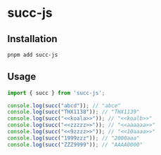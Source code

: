 # succ-js

## Installation

```zsh
pnpm add succ-js
```

## Usage

```typescript
import { succ } from 'succ-js';

console.log(succ("abcd")); // "abce"
console.log(succ("THX1138")); // "THX1139"
console.log(succ("<<koala>>")); // "<<koalb>>"
console.log(succ("<<zzzzz>>")); // "<<aaaaaa>>"
console.log(succ("<<9zzzz>>")); // "<<10aaaa>>"
console.log(succ("1999zzz")); // "2000aaa"
console.log(succ("ZZZ9999")); // "AAAA0000"
```
